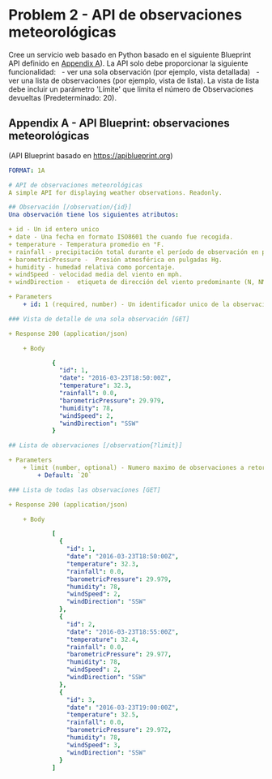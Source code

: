 # Problem 2 - API de observaciones meteorológicas 

Cree un servicio web basado en Python basado en el siguiente Blueprint API definido en [Appendix A](#appendix-a---api-blueprint-weather-observations)). La API solo debe proporcionar la siguiente funcionalidad:
  - ver una sola observación (por ejemplo, vista detallada)
  - ver una lista de observaciones (por ejemplo, vista de lista). La vista de lista debe incluir un parámetro 'Límite' que limita el número de Observaciones devueltas (Predeterminado: 20).


## Appendix A - API Blueprint: observaciones meteorológicas 

(API Blueprint basado en https://apiblueprint.org)


```yaml
FORMAT: 1A

# API de observaciones meteorológicas 
A simple API for displaying weather observations. Readonly.

## Observación [/observation/{id}]
Una observación tiene los siguientes atributos:

+ id - Un id entero unico
+ date - Una fecha en formato ISO8601 the cuando fue recogida.
+ temperature - Temperatura promedio en °F.
+ rainfall - precipitación total durante el período de observación en pulgadas.
+ barometricPressure -  Presión atmosférica en pulgadas Hg.
+ humidity - humedad relativa como porcentaje.
+ windSpeed - velocidad media del viento en mph.
+ windDirection -  etiqueta de dirección del viento predominante (N, NNW, NW, ..., NNE).

+ Parameters
    + id: 1 (required, number) - Un identificador unico de la observación.

### Vista de detalle de una sola observación [GET]

+ Response 200 (application/json)

    + Body

            {
              "id": 1,
              "date": "2016-03-23T18:50:00Z",
              "temperature": 32.3,
              "rainfall": 0.0,
              "barometricPressure": 29.979,
              "humidity": 78,
              "windSpeed": 2,
              "windDirection": "SSW"
            }

## Lista de observaciones [/observation{?limit}]

+ Parameters
    + limit (number, optional) - Numero maximo de observaciones a retornar. 
        + Default: `20`

### Lista de todas las observaciones [GET]

+ Response 200 (application/json)

    + Body

            [
              {
                "id": 1,
                "date": "2016-03-23T18:50:00Z",
                "temperature": 32.3,
                "rainfall": 0.0,
                "barometricPressure": 29.979,
                "humidity": 78,
                "windSpeed": 2,
                "windDirection": "SSW"
              },
              {
                "id": 2,
                "date": "2016-03-23T18:55:00Z",
                "temperature": 32.4,
                "rainfall": 0.0,
                "barometricPressure": 29.977,
                "humidity": 78,
                "windSpeed": 2,
                "windDirection": "SSW"
              },
              {
                "id": 3,
                "date": "2016-03-23T19:00:00Z",
                "temperature": 32.5,
                "rainfall": 0.0,
                "barometricPressure": 29.972,
                "humidity": 78,
                "windSpeed": 3,
                "windDirection": "SSW"
              }
            ]
```
